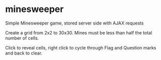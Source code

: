# minesweeper

Simple Minesweeper game, stored server side with AJAX requests

Create a grid from 2x2 to 30x30. Mines must be less than half the total number of cells.

Click to reveal cells, right click to cycle through Flag and Question marks and back to clear.
